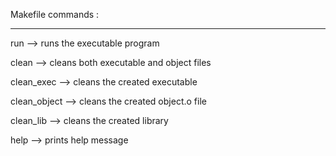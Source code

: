 Makefile commands :
********************************


run          --> runs the executable program 

clean        --> cleans both executable and object files 

clean_exec   --> cleans the created executable 

clean_object --> cleans the created object.o file

clean_lib    --> cleans the created library

help         --> prints help message 


